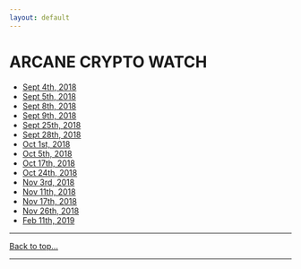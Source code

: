 ```yaml
---
layout: default
---
```

# ARCANE CRYPTO WATCH
* [Sept 4th, 2018](cw-01.html)
* [Sept 5th, 2018](cw-02.html)
* [Sept 8th, 2018](cw-o3.html)
* [Sept 9th, 2018](cw-o4.html)
* [Sept 25th, 2018](cw-o5.html)
* [Sept 28th, 2018](cw-o6.html)
* [Oct 1st, 2018](cw-07.html)
* [Oct 5th, 2018](cw-08.html)
* [Oct 17th, 2018](cw-09.html)
* [Oct 24th, 2018](cw-10.html)
* [Nov 3rd, 2018](cw-11.html)
* [Nov 11th, 2018](cw-12.html)
* [Nov 17th, 2018](cw-13.html)
* [Nov 26th, 2018](cw-14.html)
* [Feb 11th, 2019](cw-15.html)

* * *
[Back to top...](acw.html)
* * *
